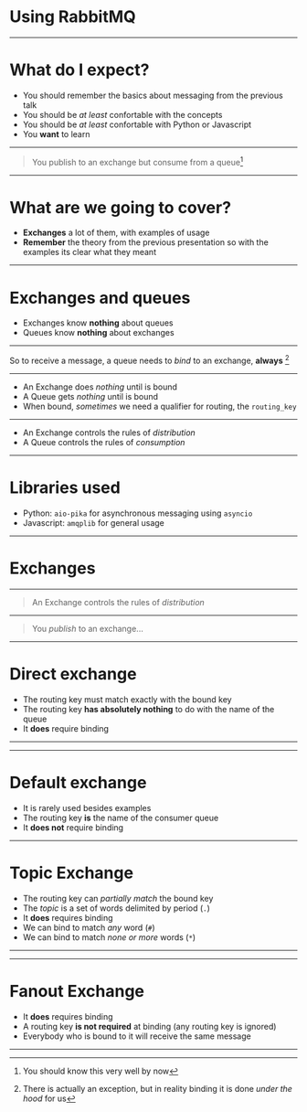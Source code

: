 # Using RabbitMQ

---

# What do I expect?

 - You should remember the basics about messaging from the previous talk
 - You should be _at least_ confortable with the concepts
 - You should be _at least_ confortable with Python or Javascript
 - You **want** to learn

---

> You publish to an exchange but consume from a queue[^1]

[^1]: You should know this very well by now

---

# What are we going to cover?

 - **Exchanges** a lot of them, with examples of usage
 - **Remember** the theory from the previous presentation so with the examples its clear what they meant

---

# Exchanges and queues

 - Exchanges know **nothing** about queues
 - Queues know **nothing** about exchanges

---

So to receive a message, a queue needs to _bind_ to an exchange, **always** [^2]

[^2]: There is actually an exception, but in reality binding it is done _under the hood_ for us

---

 - An Exchange does _nothing_ until is bound
 - A Queue gets _nothing_ until is bound
 - When bound, _sometimes_ we need a qualifier for routing, the `routing_key`

---

 - An Exchange controls the rules of _distribution_
 - A Queue controls the rules of _consumption_

---

# Libraries used

 - Python: `aio-pika` for asynchronous messaging using `asyncio`
 - Javascript: `amqplib` for general usage

---

# Exchanges

---

 > An Exchange controls the rules of _distribution_

---

 > You _publish_ to an exchange...

---

# Direct exchange

 - The routing key must match exactly with the bound key
 - The routing key **has absolutely nothing** to do with the name of the queue
 - It **does** require binding

---

[](images/direct-exchange.png)

---

# Default exchange

 - It is rarely used besides examples
 - The routing key **is** the name of the consumer queue
 - It **does not** require binding

---

# Topic Exchange

 - The routing key can _partially match_ the bound key
 - The _topic_ is a set of words delimited by period (`.`)
 - It **does** requires binding
 - We can bind to match _any_ word (`#`)
 - We can bind to match _none or more_ words (`*`)

---

[](images/topic-exchange.png)

---

# Fanout Exchange

 - It **does** requires binding
 - A routing key **is not required** at binding (any routing key is ignored)
 - Everybody who is bound to it will receive the same message

---
